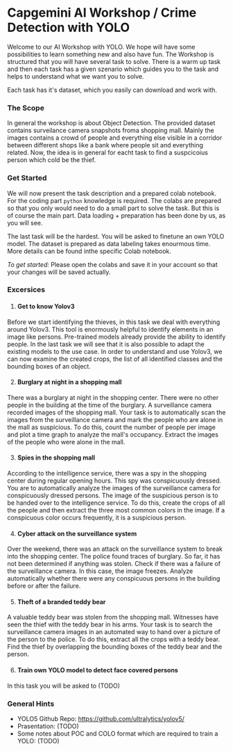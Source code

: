 # Capgemini AI Workshop / Crime Detection with YOLO

Welcome to our AI Workshop with YOLO. We hope will have some possibilities to learn something new and also have fun. The Workshop is structured that you will have several task to solve. There is a warm up task and then each task has a given szenario which guides you to the task and helps to understand what we want you to solve.

Each task has it's dataset, which you easily can download and work with.

### The Scope

In general the workshop is about Object Detection. The provided dataset contains surveilance camera snapshots froma shopping mall. Mainly the images contains a crowd of people and everything else visible in a corridor between different shops like a bank where people sit and everything related. Now, the idea is in general for eacht task to find a suspcicoius person which cold be the thief. 


### Get Started

We will now present the task description and a prepared colab notebook. For the coding part `python` knowledge is required. The colabs are prepared so that you only would need to do a small part to solve the task. But this is of course the main part. Data loading + preparation has been done by us, as you will see.

The last task will be the hardest. You will be asked to finetune an own YOLO model. The dataset is prepared as data labeling takes enourmous time. More details can be found inthe specific Colab notebook.

*To get started:* Please open the colabs and save it in your account so that your changes will be saved actually.

### Excersices

1. #### Get to know Yolov3
Before we start identifying the thieves, in this task we deal with everything around Yolov3. This tool is enormously helpful to identify elements in an image like persons. Pre-trained models already provide the ability to identify people. In the last task we will see that it is also possible to adapt the existing models to the use case. In order to understand and use Yolov3, we can now examine the created crops, the list of all identified classes and the bounding boxes of an object.

2. #### Burglary at night in a shopping mall
There was a burglary at night in the shopping center. There were no other people in the building at the time of the burglary. A surveillance camera recorded images of the shopping mall. Your task is to automatically scan the images from the surveillance camera and mark the people who are alone in the mall as suspicious.
To do this, count the number of people per image and plot a time graph to analyze the mall's occupancy. Extract the images of the people who were alone in the mall.

3. #### Spies in the shopping mall 
According to the intelligence service, there was a spy in the shopping center during regular opening hours. This spy was conspicuously dressed. You are to automatically analyze the images of the surveillance camera for conspicuously dressed persons. The image of the suspicious person is to be handed over to the intelligence service.
To do this, create the crops of all the people and then extract the three most common colors in the image. If a conspicuous color occurs frequently, it is a suspicious person.

4. #### Cyber attack on the surveillance system
Over the weekend, there was an attack on the surveillance system to break into the shopping center. The police found traces of burglary. So far, it has not been determined if anything was stolen.
Check if there was a failure of the surveillance camera. In this case, the image freezes. Analyze automatically whether there were any conspicuous persons in the building before or after the failure.

5. #### Theft of a branded teddy bear
A valuable teddy bear was stolen from the shopping mall. Witnesses have seen the thief with the teddy bear in his arms. Your task is to search the surveillance camera images in an automated way to hand over a picture of the person to the police.
To do this, extract all the crops with a teddy bear. Find the thief by overlapping the bounding boxes of the teddy bear and the person.

6. #### Train own YOLO model to detect face covered persons
In this task you will be asked to (TODO)

### General Hints

- YOLO5 Github Repo: https://github.com/ultralytics/yolov5/
- Prasentation: (TODO)
- Some notes about POC and COLO format which are required to train a YOLO: (TODO)



